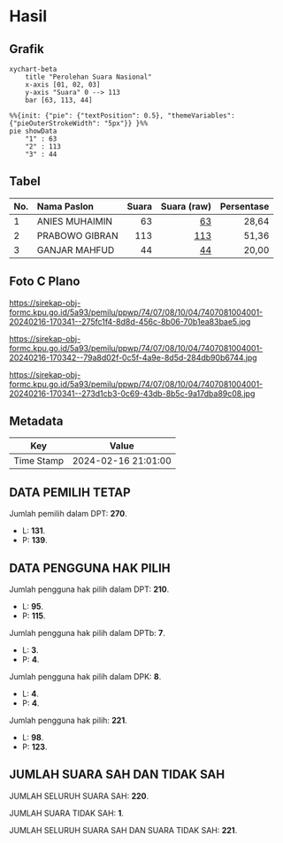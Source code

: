 # Hasil

## Grafik

```mermaid
xychart-beta
    title "Perolehan Suara Nasional"
    x-axis [01, 02, 03]
    y-axis "Suara" 0 --> 113
    bar [63, 113, 44]
```

```mermaid
%%{init: {"pie": {"textPosition": 0.5}, "themeVariables": {"pieOuterStrokeWidth": "5px"}} }%%
pie showData
    "1" : 63
    "2" : 113
    "3" : 44
```

## Tabel

| No. | Nama Paslon    | Suara | Suara (raw) | Persentase |
|:--- |:-------------- | -----:| -----------:| ----------:|
| 1   | ANIES MUHAIMIN | 63    | [63][p-1]   | 28,64      |
| 2   | PRABOWO GIBRAN | 113   | [113][p-2]  | 51,36      |
| 3   | GANJAR MAHFUD  | 44    | [44][p-3]   | 20,00      |


[p-1]: https://github.com/gigit-pemilu/pemilu-2024/blob/main/pilpres/hitung-suara/sub/74-sulawesi-tenggara/sub/07-wakatobi/sub/08-togo-binongko/sub/1004-popalia/sub/001-tps/sub/paslon-1.txt
[p-2]: https://github.com/gigit-pemilu/pemilu-2024/blob/main/pilpres/hitung-suara/sub/74-sulawesi-tenggara/sub/07-wakatobi/sub/08-togo-binongko/sub/1004-popalia/sub/001-tps/sub/paslon-2.txt
[p-3]: https://github.com/gigit-pemilu/pemilu-2024/blob/main/pilpres/hitung-suara/sub/74-sulawesi-tenggara/sub/07-wakatobi/sub/08-togo-binongko/sub/1004-popalia/sub/001-tps/sub/paslon-3.txt

## Foto C Plano

https://sirekap-obj-formc.kpu.go.id/5a93/pemilu/ppwp/74/07/08/10/04/7407081004001-20240216-170341--275fc1f4-8d8d-456c-8b06-70b1ea83bae5.jpg

https://sirekap-obj-formc.kpu.go.id/5a93/pemilu/ppwp/74/07/08/10/04/7407081004001-20240216-170342--79a8d02f-0c5f-4a9e-8d5d-284db90b6744.jpg

https://sirekap-obj-formc.kpu.go.id/5a93/pemilu/ppwp/74/07/08/10/04/7407081004001-20240216-170341--273d1cb3-0c69-43db-8b5c-9a17dba89c08.jpg


## Metadata

| Key        | Value               |
| ---------- | ------------------- |
| Time Stamp | 2024-02-16 21:01:00 |


## DATA PEMILIH TETAP

Jumlah pemilih dalam DPT: **270**.
 * L: **131**.
 * P: **139**.

## DATA PENGGUNA HAK PILIH

Jumlah pengguna hak pilih dalam DPT: **210**.
 * L: **95**.
 * P: **115**.

Jumlah pengguna hak pilih dalam DPTb: **7**.
 * L: **3**.
 * P: **4**.

Jumlah pengguna hak pilih dalam DPK: **8**.
 * L: **4**.
 * P: **4**.

Jumlah pengguna hak pilih: **221**.
 * L: **98**.
 * P: **123**.

## JUMLAH SUARA SAH DAN TIDAK SAH

JUMLAH SELURUH SUARA SAH: **220**.

JUMLAH SUARA TIDAK SAH: **1**.

JUMLAH SELURUH SUARA SAH DAN SUARA TIDAK SAH: **221**.


